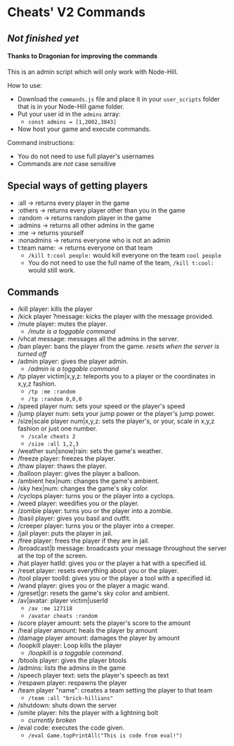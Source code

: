 # Cheats' V2 Commands

## *Not finished yet*

#### Thanks to Dragonian for improving the commands

This is an admin script which will only work with Node-Hill.

How to use:
- Download the `commands.js` file and place it in your `user_scripts` folder that is in your Node-Hill game folder.
- Put your user id in the `admins` array:
    - `const admins = [1,2002,3843]`
- Now host your game and execute commands.


Command instructions:
- You do not need to use full player's usernames
- Commands are *not* case sensitive


## Special ways of getting players
- :all -> returns every player in the game
- :others -> returns every player other than you in the game
- :random -> returns random player in the game
- :admins -> returns all other admins in the game
- :me -> returns yourself
- :nonadmins -> returns everyone who is not an admin
- t:team name: -> returns everyone on that team
    - `/kill t:cool people:` would kill everyone on the team `cool people`
    - You do not need to use the full name of the team, `/kill t:cool:` would still work.

## Commands
- /kill player: kills the player
- /kick player ?message: kicks the player with the message provided.
- /mute player: mutes the player.
    -  */mute is a toggable command*
- /vhcat message: messages all the admins in the server.
- /ban player: bans the player from the game. *resets when the server is turned off*
- /admin player: gives the player admin.
    -  */admin is a toggable command*
- /tp player victim|x,y,z: teleports you to a player or the coordinates in x,y,z fashion.
    - `/tp :me :random`
    - `/tp :random 0,0,0`
- /speed player num: sets your speed or the player's speed
- /jump player num: sets your jump power or the player's jump power.
- /size|scale player num|x,y,z: sets the player's, or your, scale in x,y,z fashion or just one number.
    - `/scale cheats 2`
    - `/size :all 1,2,3`
- /weather sun|snow|rain: sets the game's weather.
- /freeze player: freezes the player.
- /thaw player: thaws the player.
- /balloon player: gives the player a balloon.
- /ambient hex|num: changes the game's ambient.
- /sky hex|num: changes the game's sky color.
- /cyclops player: turns you or the player into a cyclops.
- /weed player: weedifies you or the player.
- /zombie player: turns you or the player into a zombie.
- /basil player: gives you basil and outfit.
- /creeper player: turns you or the player into a creeper.
- /jail player: puts the player in jail.
- /free player: frees the player if they are in jail.
- /broadcast|b message: broadcasts your message throughout the server at the top of the screen.
- /hat player hatId: gives you or the player a hat with a specified id.
- /reset player: resets everything about you or the player.
- /tool player toolId: gives you or the player a tool with a specified id.
- /wand player: gives you or the player a magic wand.
- /greset|gr: resets the game's sky color and ambient.
- /av|avatar: player victim|userId
    - `/av :me 127118`
    - `/avatar cheats :random`
- /score player amount: sets the player's score to the amount
- /heal player amount: heals the player by amount
- /damage player amount: damages the player by amount
- /loopkill player: Loop kills the player
    -  */loopkill is a toggable command*. 
- /btools player: gives the player btools
- /admins: lists the admins in the game
- /speech player text: sets the player's speech as text
- /respawn player: respawns the player
- /team player "name": creates a team setting the player to that team
    - `/team :all "brick-hillians"`
- /shutdown: shuts down the server
- /smite player: hits the player with a lightning bolt
    - *currently broken*
- /eval code: executes the code given.
    - `/eval Game.topPrintAll("This is code from eval!")`
